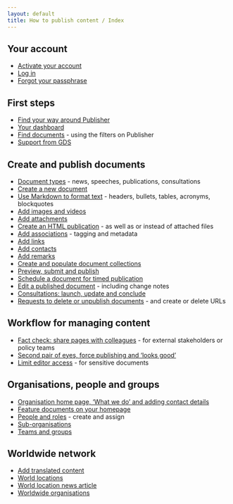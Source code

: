 ```yaml
---
layout: default
title: How to publish content / Index
---
```


## Your account
* [Activate your account](your-account/get-an-account.html) 
* [Log in](your-account/log-in.html)
* [Forgot your passphrase](your-account/forgot-your-passphrase.html)


## First steps
* [Find your way around Publisher](first-steps/top-navigation.html)
* [Your dashboard](first-steps/your-dashboard.html)
* [Find documents](first-steps/find-documents.html) - using the filters on Publisher
* [Support from GDS](first-steps/support-from-GDS.html)

## Create and publish documents
* [Document types](creating-documents/document-types.html) - news, speeches, publications, consultations
* [Create a new document](creating-documents/create-a-new-doc.html)
* [Use Markdown to format text](creating-documents/markdown.html) - headers, bullets, tables, acronyms, blockquotes
* [Add images and videos](creating-documents/add-images.html) 
* [Add attachments](creating-documents/add-attachments.html) 
* [Create an HTML publication](creating-documents/create-an-HTML-document.html) - as well as or instead of attached files
* [Add associations](creating-documents/add-associations.html) - tagging and metadata
* [Add links](creating-documents/add-links.html) 
* [Add contacts](creating-documents/add-contacts.html)
* [Add remarks](creating-documents/add-remarks.html) 
* [Create and populate document collections](creating-documents/create-collections.html)
* [Preview, submit and publish](creating-documents/preview-your-work.html) 
* [Schedule a document for timed publication](creating-documents/scheduled-publishing.html) 
* [Edit a published document](creating-documents/editing-a-doc.html) - including change notes
* [Consultations: launch, update and conclude](creating-documents/launch-consultations.html)
* [Requests to delete or unpublish documents](creating-documents/delete-unpublish.html) - and create or delete URLs

## Workflow for managing content 
* [Fact check: share pages with colleagues](workflow-content/fact-checking.html) - for external stakeholders or policy teams
* [Second pair of eyes, force publishing and ‘looks good’](workflow-content/second-pair-of-eyes.html)
* [Limit editor access](workflow-content/limiting-access.html) - for sensitive documents


## Organisations, people and groups
* [Organisation home page, ‘What we do’ and adding contact details](organisations-groups/organisation-home-page.html)
* [Feature documents on your homepage](organisations-groups/feature-documents-home-page.html)
* [People and roles](organisations-groups/people-and-roles.html) - create and assign
* [Sub-organisations](organisations-groups/sub-organisations.html)
* [Teams and groups](organisations-groups/policy-advisory-group.html)


## Worldwide network
* [Add translated content](worldwide-network/translating-docs.html)
* [World locations](worldwide-network/world-locations.html)
* [World location news article](worldwide-network/world-location-news-article.html)
* [Worldwide organisations](worldwide-network/worldwide-organisations.html)

